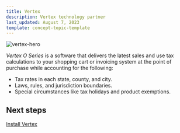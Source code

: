 ```yaml
---
title: Vertex
description: Vertex technology partner
last_updated: August 7, 2023
template: concept-topic-template
---
```


![vertex-hero](https://spryker.s3.eu-central-1.amazonaws.com/docs/pbc/all/tax-management/vertex/vertex.md/vertex-hero.png)

*Vertex O Series* is a software that delivers the latest sales and use tax calculations to your shopping cart or invoicing system at the point of purchase while accounting for the following:

* Tax rates in each state, county, and city.  
* Laws, rules, and jurisdiction boundaries.  
* Special circumstances like tax holidays and product exemptions.

## Next steps

[Install Vertex](/docs/pbc/all/tax-management/{{site.version}}/vertex/install-vertex.html)
